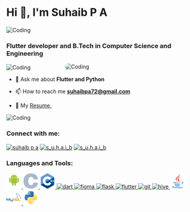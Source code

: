 <h1 align="left",style="display: inline;">Hi 👋, I'm Suhaib P A</h1><img align="center" alt="Coding" width="25" src=https://raw.githubusercontent.com/jrohitofficial/jrohitofficial/master/code.gif>
<h3 align="left">Flutter developer and B.Tech in Computer Science and Engineering</h3>

<!--<img align="right" alt="Coding" width="400" src="https://img.freepik.com/premium-vector/illustration-web-development-programmer-coding-website_746655-2859.jpg">-->
<img align="right" alt="Coding" width="350" style="border-radius: 40px;" src=https://www.codium.ai/wp-content/uploads/2023/10/how-does-code-integrity-work.gif>
<img align="center" alt="Coding" width="350" src=https://github.com/SUHAIB-P-A/SUHAIB-P-A/assets/121535933/871dcb96-5f7b-4217-a2d1-1c7a624dabd8>


- 💬 Ask me about **Flutter and Python**

- 📫 How to reach me **suhaibpa72@gmail.com**

- 📄 My [Resume.](https://github.com/SUHAIB-P-A/Suhaib_CV/blob/main/suhaib.pdf)

<img align="center" alt="Coding" width="350" src=https://github.com/SUHAIB-P-A/SUHAIB-P-A/assets/121535933/871dcb96-5f7b-4217-a2d1-1c7a624dabd8>

<h3 align="left">Connect with me:</h3>
<p align="left">
<a href="https://linkedin.com/in/suhaib p a" target="blank"><img align="center" src="https://raw.githubusercontent.com/rahuldkjain/github-profile-readme-generator/master/src/images/icons/Social/linked-in-alt.svg" alt="suhaib p a" height="30" width="40" /></a>
<a href="https://instagram.com/s_u.h.a.i_b" target="blank"><img align="center" src="https://raw.githubusercontent.com/rahuldkjain/github-profile-readme-generator/master/src/images/icons/Social/instagram.svg" alt="s_u.h.a.i_b" height="30" width="40" /></a>
<a href="https://wa.me/+918086065663" target="blank"><img align="center" src="https://raw.githubusercontent.com/rahuldkjain/github-profile-readme-generator/master/src/images/icons/Social/whatsapp.svg" alt="s_u.h.a.i_b" height="30" width="40" /></a>
</p>

<h3 align="left">Languages and Tools:</h3>
<p align="left"> <a href="https://developer.android.com" target="_blank" rel="noreferrer"> <img src="https://raw.githubusercontent.com/devicons/devicon/master/icons/android/android-original-wordmark.svg" alt="android" width="40" height="40"/> </a> <a href="https://www.cprogramming.com/" target="_blank" rel="noreferrer"> <img src="https://raw.githubusercontent.com/devicons/devicon/master/icons/c/c-original.svg" alt="c" width="40" height="40"/> </a> <a href="https://www.w3schools.com/cpp/" target="_blank" rel="noreferrer"> <img src="https://raw.githubusercontent.com/devicons/devicon/master/icons/cplusplus/cplusplus-original.svg" alt="cplusplus" width="40" height="40"/> </a> <a href="https://dart.dev" target="_blank" rel="noreferrer"> <img src="https://www.vectorlogo.zone/logos/dartlang/dartlang-icon.svg" alt="dart" width="40" height="40"/> </a> <a href="https://www.figma.com/" target="_blank" rel="noreferrer"> <img src="https://www.vectorlogo.zone/logos/figma/figma-icon.svg" alt="figma" width="40" height="40"/> </a> <a href="https://flask.palletsprojects.com/" target="_blank" rel="noreferrer"> <img src="https://www.vectorlogo.zone/logos/pocoo_flask/pocoo_flask-icon.svg" alt="flask" width="40" height="40"/> </a> <a href="https://flutter.dev" target="_blank" rel="noreferrer"> <img src="https://www.vectorlogo.zone/logos/flutterio/flutterio-icon.svg" alt="flutter" width="40" height="40"/> </a> <a href="https://git-scm.com/" target="_blank" rel="noreferrer"> <img src="https://www.vectorlogo.zone/logos/git-scm/git-scm-icon.svg" alt="git" width="40" height="40"/> </a> <a href="https://hive.apache.org/" target="_blank" rel="noreferrer"> <img src="https://www.vectorlogo.zone/logos/apache_hive/apache_hive-icon.svg" alt="hive" width="40" height="40"/> </a> <a href="https://www.java.com" target="_blank" rel="noreferrer"> <img src="https://raw.githubusercontent.com/devicons/devicon/master/icons/java/java-original.svg" alt="java" width="40" height="40"/> </a> <a href="https://www.mysql.com/" target="_blank" rel="noreferrer"> <img src="https://raw.githubusercontent.com/devicons/devicon/master/icons/mysql/mysql-original-wordmark.svg" alt="mysql" width="40" height="40"/> </a> <a href="https://www.python.org" target="_blank" rel="noreferrer"> <img src="https://raw.githubusercontent.com/devicons/devicon/master/icons/python/python-original.svg" alt="python" width="40" height="40"/> </a> <a href="https://scikit-learn.org/">
